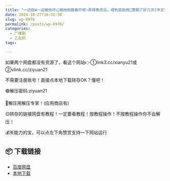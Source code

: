 ```yaml
---
title: "一边自W一边被他坏心眼地倒数着吓唬~弄得焦虑后，得到奖励用🍖蒿朝了好几次[中文字幕][Kirinyan]"
date: 2024-10-27T16:32:38
slug: wp-6976
permalink: /posts/wp-6976/
categories:
  - 广播剧
  - 乙女抓
tags:

---
```


如果两个网盘都没有资源了，看这个网站👉①link3.cc/xianyu21或②vlink.cc/ziyuan21

不需要注册账号！直接点本地下载转存OK？懂吧！

🟢解压密码:ziyuan21

🔵解压用解压专家！(应用商店有)

🟡转存的链接网盘有教程！一定要看教程！按教程操作！不按教程操作你不会解压！

💰🈶能力的宝，可以点左下角赞赏支持一下网站运行

## 📦 下载链接
- [百度网盘](https://blziyuan21.com/pay-download/6976?key=d5ebde3078&down_id=0)
- [本地下载](https://blziyuan21.com/pay-download/6976?key=d5ebde3078&down_id=1)

